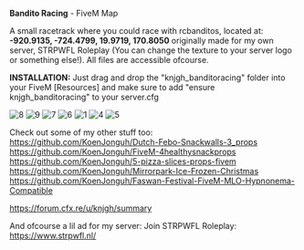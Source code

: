 **Bandito Racing** - FiveM Map

A small racetrack where you could race with rcbanditos, located at: **-920.9135, -724.4799, 19.9719, 170.8050**
originally made for my own server, STRPWFL Roleplay (You can change the texture to your server logo or something else!). All files are accessible ofcourse.

**INSTALLATION:** Just drag and drop the "knjgh_banditoracing" folder into your FiveM [Resources] and make sure to add "ensure knjgh_banditoracing" to your server.cfg

![8](https://github.com/KoenJonguh/Bandito-Racing-FiveM-Map/assets/28997723/3639fa03-5533-49e0-9eda-109ced58e767)
![9](https://github.com/KoenJonguh/Bandito-Racing-FiveM-Map/assets/28997723/cd813849-7c36-4c40-967f-a88da6d60a2a)
![7](https://github.com/KoenJonguh/Bandito-Racing-FiveM-Map/assets/28997723/dc0b5dba-c488-4482-aa22-f4d96816a9ba)
![6](https://github.com/KoenJonguh/Bandito-Racing-FiveM-Map/assets/28997723/61eada20-b21d-4f72-bf30-5c2127fd4ae0)
![1](https://github.com/KoenJonguh/Bandito-Racing-FiveM-Map/assets/28997723/c449b60a-b28d-4edc-8fd4-dcf23ebcc5a8)
![4](https://github.com/KoenJonguh/Bandito-Racing-FiveM-Map/assets/28997723/fe363111-8403-42a1-87e2-78473baa25bb)
![5](https://github.com/KoenJonguh/Bandito-Racing-FiveM-Map/assets/28997723/e7b379e1-df72-4fa6-bfd1-bd1e7634f889)

Check out some of my other stuff too:
https://github.com/KoenJonguh/Dutch-Febo-Snackwalls-3_props
https://github.com/KoenJonguh/FiveM-4healthysnackprops
https://github.com/KoenJonguh/5-pizza-slices-props-fivem
https://github.com/KoenJonguh/Mirrorpark-Ice-Frozen-Christmas
https://github.com/KoenJonguh/Faswan-Festival-FiveM-MLO-Hypnonema-Compatible

https://forum.cfx.re/u/knjgh/summary

And ofcourse a lil ad for my server: Join STRPWFL Roleplay: https://www.strpwfl.nl/

